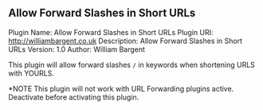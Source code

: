 
Allow Forward Slashes in Short URLs
---------------------------------------------

Plugin Name: Allow Forward Slashes in Short URLs
Plugin URI: http://williambargent.co.uk
Description: Allow Forward Slashes in Short URLs
Version: 1.0
Author: William Bargent


This plugin will allow forward slashes `/` in keywords when shortening URLS with YOURLS.

*NOTE This plugin will not work with URL Forwarding plugins active. Deactivate before activating this plugin.